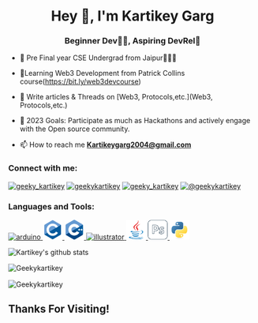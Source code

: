 <h1 align="center">Hey 👋, I'm Kartikey Garg</h1>
<h3 align="center">Beginner Dev🧑‍💻, Aspiring DevRel🥑</h3>

- 👋 Pre Final year CSE Undergrad from Jaipur🧑‍💻✨

- 🌱Learning Web3 Development from Patrick Collins course(https://bit.ly/web3devcourse)

- 📝 Write articles & Threads on [Web3, Protocols,etc.](Web3, Protocols,etc.)

- 🥅 2023 Goals: Participate as much as Hackathons and actively engage with the Open source community.

- 📫 How to reach me **Kartikeygarg2004@gmail.com**


<h3 align="left">Connect with me:</h3>
<p align="left">
<a href="https://twitter.com/geeky_kartikey" target="blank"><img align="center" src="https://raw.githubusercontent.com/rahuldkjain/github-profile-readme-generator/master/src/images/icons/Social/twitter.svg" alt="geeky_kartikey" height="30" width="40" /></a>
<a href="https://linkedin.com/in/geekykartikey" target="blank"><img align="center" src="https://raw.githubusercontent.com/rahuldkjain/github-profile-readme-generator/master/src/images/icons/Social/linked-in-alt.svg" alt="geekykartikey" height="30" width="40" /></a>
<a href="https://instagram.com/geeky_kartikey" target="blank"><img align="center" src="https://raw.githubusercontent.com/rahuldkjain/github-profile-readme-generator/master/src/images/icons/Social/instagram.svg" alt="geeky_kartikey" height="30" width="40" /></a>
<a href="https://medium.com/@geekykartikey" target="blank"><img align="center" src="https://raw.githubusercontent.com/rahuldkjain/github-profile-readme-generator/master/src/images/icons/Social/medium.svg" alt="@geekykartikey" height="30" width="40" /></a>
</p>

<h3 align="left">Languages and Tools:</h3>
<p align="left"> <a href="https://www.arduino.cc/" target="_blank" rel="noreferrer"> <img src="https://cdn.worldvectorlogo.com/logos/arduino-1.svg" alt="arduino" width="40" height="40"/> </a> <a href="https://www.cprogramming.com/" target="_blank" rel="noreferrer"> <img src="https://raw.githubusercontent.com/devicons/devicon/master/icons/c/c-original.svg" alt="c" width="40" height="40"/> </a> <a href="https://www.w3schools.com/cpp/" target="_blank" rel="noreferrer"> <img src="https://raw.githubusercontent.com/devicons/devicon/master/icons/cplusplus/cplusplus-original.svg" alt="cplusplus" width="40" height="40"/> </a> <a href="https://www.adobe.com/in/products/illustrator.html" target="_blank" rel="noreferrer"> <img src="https://www.vectorlogo.zone/logos/adobe_illustrator/adobe_illustrator-icon.svg" alt="illustrator" width="40" height="40"/> </a> <a href="https://www.java.com" target="_blank" rel="noreferrer"> <img src="https://raw.githubusercontent.com/devicons/devicon/master/icons/java/java-original.svg" alt="java" width="40" height="40"/> </a> <a href="https://www.photoshop.com/en" target="_blank" rel="noreferrer"> <img src="https://raw.githubusercontent.com/devicons/devicon/master/icons/photoshop/photoshop-line.svg" alt="photoshop" width="40" height="40"/> </a> <a href="https://www.python.org" target="_blank" rel="noreferrer"> <img src="https://raw.githubusercontent.com/devicons/devicon/master/icons/python/python-original.svg" alt="python" width="40" height="40"/> </a> </p>

![Kartikey's github stats](https://github-readme-stats.vercel.app/api?username=geekykartikey&count_private=true&show_icons=true&theme=radical)

<p><img align="center" src="https://github-readme-streak-stats.herokuapp.com/?user=Geekykartikey&" alt="Geekykartikey" /></p>

<p><img align="center" src="https://github-readme-stats.vercel.app/api/top-langs?username=Geekykartikey&show_icons=true&locale=en&layout=compact" alt="Geekykartikey" /></p>

</div>

<h2>Thanks For Visiting!  </h2>
